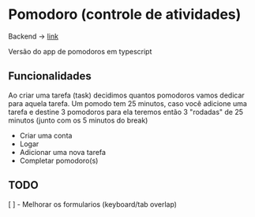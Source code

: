 # Pomodoro (controle de atividades)

Backend -> [link](https://github.com/DaniloMarques1/pomodoro/tree/backend/backend)

Versão do app de pomodoros em typescript

## Funcionalidades

Ao criar uma tarefa (task) decidimos quantos pomodoros vamos dedicar para aquela tarefa. Um pomodo tem 25 minutos, caso você adicione uma tarefa e destine 3 pomodoros para ela teremos então 3 "rodadas" de 25 minutos (junto com os 5 minutos do break)

* Criar uma conta
* Logar
* Adicionar uma nova tarefa 
* Completar pomodoro(s)

## TODO

[ ] - Melhorar os formularios (keyboard/tab overlap)

